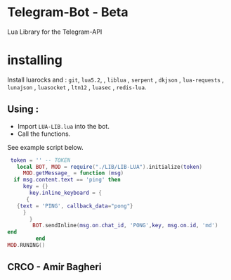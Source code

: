 # Telegram-Bot - Beta
 Lua Library for the Telegram-API 

# installing

Install luarocks and : `git`, `lua5.2`, , `liblua` , `serpent` , `dkjson` , `lua-requests` , `lunajson` , `luasocket` , `ltn12` , `luasec` ,  `redis-lua`.


## Using : 
- Import `LUA-LIB.lua` into the bot.
- Call the functions.

See example script below.


```lua
 token = '' -- TOKEN
   local BOT, MOD = require("./LIB/LIB-LUA").initialize(token)
     MOD.getMessage_ = function (msg)
  if msg.content.text == 'ping' then
     key = {}
       key.inline_keyboard = {
      {
   {text = 'PING', callback_data="pong"}
     }
       }
        BOT.sendInline(msg.on.chat_id, 'PONG',key, msg.on.id, 'md')
end
         end
MOD.RUNING()
```





## CRCO - Amir Bagheri

